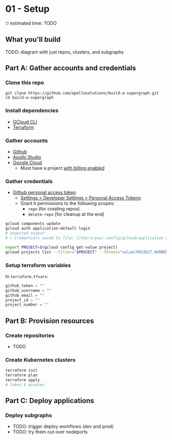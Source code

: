 # 01 - Setup

⏱ estimated time: TODO

## What you'll build

TODO: diagram with just repos, clusters, and subgraphs

## Part A: Gather accounts and credentials

### Clone this repo

```
git clone https://github.com/apollosolutions/build-a-supergraph.git
cd build-a-supergraph
```

### Install dependencies

- [GCloud CLI](https://cloud.google.com/sdk/docs/install)
- [Terraform](https://learn.hashicorp.com/tutorials/terraform/install-cli)

### Gather accounts

- [Github](https://github.com/signup)
- [Apollo Studio](https://studio.apollographql.com/signup?referrer=build-a-supergraph)
- [Google Cloud](https://console.cloud.google.com/freetrial)
  - Must have a project [with billing enabled](https://cloud.google.com/resource-manager/docs/creating-managing-projects#gcloud)

### Gather credentials

- [Github personal access token](https://docs.github.com/en/authentication/keeping-your-account-and-data-secure/creating-a-personal-access-token)
  - [Settings > Developer Settings > Personal Access Tokens](https://github.com/settings/tokens)
  - Grant it permissions to the following scopes:
    - `repo` (for creating repos)
    - `delete-repo` (for cleanup at the end)

```sh
gcloud components update
gcloud auth application-default login
# expected output:
# > Credentials saved to file: [/Users/you/.config/gcloud/application_default_credentials.json]

export PROJECT=$(gcloud config get-value project)
gcloud projects list --filter="$PROJECT" --format="value(PROJECT_NUMBER)"
```

### Setup terraform variables

In `terraform.tfvars`:

```terraform
github_token = ""
github_username = ""
github_email = ""
project_id = ""
project_number = ""
```

## Part B: Provision resources

### Create repositories

- TODO

### Create Kubernetes clusters

```sh
terraform init
terraform plan
terraform apply
# takes 8 minutes
```

## Part C: Deploy applications

### Deploy subgraphs

- TODO: trigger deploy workflows (dev and prod)
- TODO: try them out over nodeports
